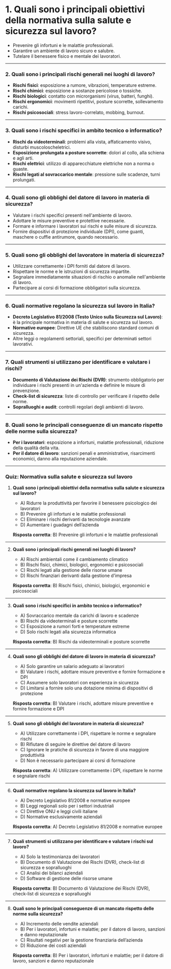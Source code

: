 # **1. Quali sono i principali obiettivi della normativa sulla salute e sicurezza sul lavoro?**

- Prevenire gli infortuni e le malattie professionali.
- Garantire un ambiente di lavoro sicuro e salubre.
- Tutelare il benessere fisico e mentale dei lavoratori.

---

### **2. Quali sono i principali rischi generali nei luoghi di lavoro?**

- **Rischi fisici**: esposizione a rumore, vibrazioni, temperature estreme.
- **Rischi chimici**: esposizione a sostanze pericolose o tossiche.
- **Rischi biologici**: contatto con microrganismi (virus, batteri, funghi).
- **Rischi ergonomici**: movimenti ripetitivi, posture scorrette, sollevamento carichi.
- **Rischi psicosociali**: stress lavoro-correlato, mobbing, burnout.

---

### **3. Quali sono i rischi specifici in ambito tecnico o informatico?**

- **Rischi da videoterminali**: problemi alla vista, affaticamento visivo, disturbi muscoloscheletrici.
- **Esposizione prolungata a posture scorrette**: dolori al collo, alla schiena e agli arti.
- **Rischi elettrici**: utilizzo di apparecchiature elettriche non a norma o guaste.
- **Rischi legati al sovraccarico mentale**: pressione sulle scadenze, turni prolungati.

---

### **4. Quali sono gli obblighi del datore di lavoro in materia di sicurezza?**

- Valutare i rischi specifici presenti nell'ambiente di lavoro.
- Adottare le misure preventive e protettive necessarie.
- Formare e informare i lavoratori sui rischi e sulle misure di sicurezza.
- Fornire dispositivi di protezione individuale (DPI), come guanti, maschere o cuffie antirumore, quando necessario.

---

### **5. Quali sono gli obblighi del lavoratore in materia di sicurezza?**

- Utilizzare correttamente i DPI forniti dal datore di lavoro.
- Rispettare le norme e le istruzioni di sicurezza impartite.
- Segnalare immediatamente situazioni di rischio o anomalie nell'ambiente di lavoro.
- Partecipare ai corsi di formazione obbligatori sulla sicurezza.

---

### **6. Quali normative regolano la sicurezza sul lavoro in Italia?**

- **Decreto Legislativo 81/2008 (Testo Unico sulla Sicurezza sul Lavoro)**: è la principale normativa in materia di salute e sicurezza sul lavoro.
- **Normative europee**: Direttive UE che stabiliscono standard comuni di sicurezza.
- Altre leggi o regolamenti settoriali, specifici per determinati settori lavorativi.

---

### **7. Quali strumenti si utilizzano per identificare e valutare i rischi?**

- **Documento di Valutazione dei Rischi (DVR)**: strumento obbligatorio per individuare i rischi presenti in un'azienda e definire le misure di prevenzione.
- **Check-list di sicurezza**: liste di controllo per verificare il rispetto delle norme.
- **Sopralluoghi e audit**: controlli regolari degli ambienti di lavoro.

---

### **8. Quali sono le principali conseguenze di un mancato rispetto delle norme sulla sicurezza?**

- **Per i lavoratori**: esposizione a infortuni, malattie professionali, riduzione della qualità della vita.
- **Per il datore di lavoro**: sanzioni penali e amministrative, risarcimenti economici, danno alla reputazione aziendale.

---

### **Quiz: Normativa sulla salute e sicurezza sul lavoro**

1. **Quali sono i principali obiettivi della normativa sulla salute e sicurezza sul lavoro?**
   - A) Ridurre la produttività per favorire il benessere psicologico dei lavoratori
   - B) Prevenire gli infortuni e le malattie professionali
   - C) Eliminare i rischi derivanti da tecnologie avanzate
   - D) Aumentare i guadagni dell’azienda

   **Risposta corretta**: B) Prevenire gli infortuni e le malattie professionali

---

2. **Quali sono i principali rischi generali nei luoghi di lavoro?**
   - A) Rischi ambientali come il cambiamento climatico
   - B) Rischi fisici, chimici, biologici, ergonomici e psicosociali
   - C) Rischi legati alla gestione delle risorse umane
   - D) Rischi finanziari derivanti dalla gestione d’impresa

   **Risposta corretta**: B) Rischi fisici, chimici, biologici, ergonomici e psicosociali

---

3. **Quali sono i rischi specifici in ambito tecnico o informatico?**
   - A) Sovraccarico mentale da carichi di lavoro e scadenze
   - B) Rischi da videoterminali e posture scorrette
   - C) Esposizione a rumori forti e temperature estreme
   - D) Solo rischi legati alla sicurezza informatica

   **Risposta corretta**: B) Rischi da videoterminali e posture scorrette

---

4. **Quali sono gli obblighi del datore di lavoro in materia di sicurezza?**
   - A) Solo garantire un salario adeguato ai lavoratori
   - B) Valutare i rischi, adottare misure preventive e fornire formazione e DPI
   - C) Assumere solo lavoratori con esperienza in sicurezza
   - D) Limitarsi a fornire solo una dotazione minima di dispositivi di protezione

   **Risposta corretta**: B) Valutare i rischi, adottare misure preventive e fornire formazione e DPI

---

5. **Quali sono gli obblighi del lavoratore in materia di sicurezza?**
   - A) Utilizzare correttamente i DPI, rispettare le norme e segnalare rischi
   - B) Rifiutare di seguire le direttive del datore di lavoro
   - C) Ignorare le pratiche di sicurezza in favore di una maggiore produttività
   - D) Non è necessario partecipare ai corsi di formazione

   **Risposta corretta**: A) Utilizzare correttamente i DPI, rispettare le norme e segnalare rischi

---

6. **Quali normative regolano la sicurezza sul lavoro in Italia?**
   - A) Decreto Legislativo 81/2008 e normative europee
   - B) Leggi regionali solo per i settori industriali
   - C) Direttive ONU e leggi civili italiane
   - D) Normative esclusivamente aziendali

   **Risposta corretta**: A) Decreto Legislativo 81/2008 e normative europee

---

7. **Quali strumenti si utilizzano per identificare e valutare i rischi sul lavoro?**
   - A) Solo la testimonianza dei lavoratori
   - B) Documento di Valutazione dei Rischi (DVR), check-list di sicurezza e sopralluoghi
   - C) Analisi dei bilanci aziendali
   - D) Software di gestione delle risorse umane

   **Risposta corretta**: B) Documento di Valutazione dei Rischi (DVR), check-list di sicurezza e sopralluoghi

---

8. **Quali sono le principali conseguenze di un mancato rispetto delle norme sulla sicurezza?**
   - A) Incremento delle vendite aziendali
   - B) Per i lavoratori, infortuni e malattie; per il datore di lavoro, sanzioni e danno reputazionale
   - C) Risultati negativi per la gestione finanziaria dell’azienda
   - D) Riduzione dei costi aziendali

   **Risposta corretta**: B) Per i lavoratori, infortuni e malattie; per il datore di lavoro, sanzioni e danno reputazionale

